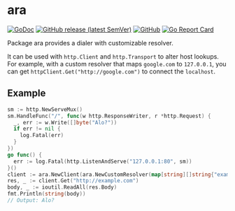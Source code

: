 # ara
[![GoDoc](https://godoc.org/github.com/cevatbarisyilmaz/ara?status.svg)](https://godoc.org/github.com/cevatbarisyilmaz/ara)
[![GitHub release (latest SemVer)](https://img.shields.io/github/v/release/cevatbarisyilmaz/ara?sort=semver)](https://github.com/cevatbarisyilmaz/ara/releases)
[![GitHub](https://img.shields.io/github/license/cevatbarisyilmaz/ara)](https://github.com/cevatbarisyilmaz/ara/blob/master/LICENSE)
[![Go Report Card](https://goreportcard.com/badge/github.com/cevatbarisyilmaz/ara)](https://goreportcard.com/report/github.com/cevatbarisyilmaz/ara)

Package ara provides a dialer with customizable resolver.

It can be used with `http.Client` and `http.Transport` to alter host lookups.
For example, with a custom resolver that maps `google.com` to `127.0.0.1`,
you can get `httpClient.Get("http://google.com")` to connect the `localhost`.

## Example

```go
sm := http.NewServeMux()
sm.HandleFunc("/", func(w http.ResponseWriter, r *http.Request) {
  _, err := w.Write([]byte("Alo?"))
  if err != nil {
    log.Fatal(err)
  }
})
go func() {
  err := log.Fatal(http.ListenAndServe("127.0.0.1:80", sm))
}()
client := ara.NewClient(ara.NewCustomResolver(map[string][]string{"example.com": {"127.0.0.1"}}))
res, _ := client.Get("http://example.com")
body, _ := ioutil.ReadAll(res.Body)
fmt.Println(string(body))
// Output: Alo?
```
